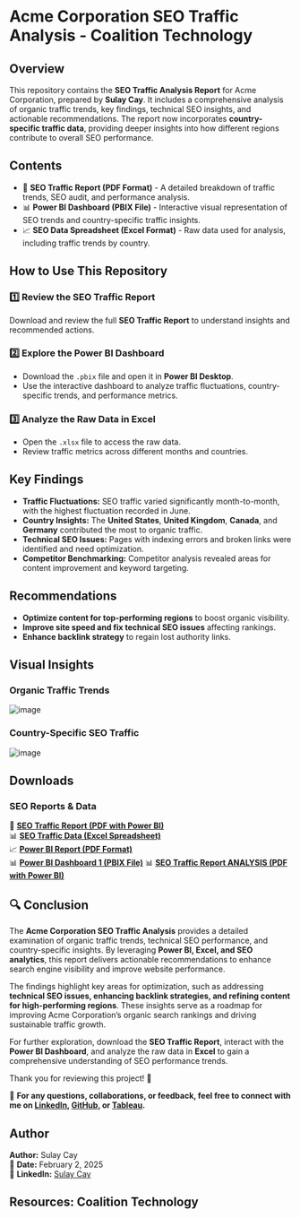 # Acme Corporation SEO Traffic Analysis - Coalition Technology

## Overview
This repository contains the **SEO Traffic Analysis Report** for Acme Corporation, prepared by **Sulay Cay**. It includes a comprehensive analysis of organic traffic trends, key findings, technical SEO insights, and actionable recommendations. The report now incorporates **country-specific traffic data**, providing deeper insights into how different regions contribute to overall SEO performance.

## Contents
- 📄 **SEO Traffic Report (PDF Format)** - A detailed breakdown of traffic trends, SEO audit, and performance analysis.
- 📊 **Power BI Dashboard (PBIX File)** - Interactive visual representation of SEO trends and country-specific traffic insights.
- 📈 **SEO Data Spreadsheet (Excel Format)** - Raw data used for analysis, including traffic trends by country.

## How to Use This Repository
### 1️⃣ **Review the SEO Traffic Report**
Download and review the full **SEO Traffic Report** to understand insights and recommended actions.

### 2️⃣ **Explore the Power BI Dashboard**
- Download the `.pbix` file and open it in **Power BI Desktop**.
- Use the interactive dashboard to analyze traffic fluctuations, country-specific trends, and performance metrics.

### 3️⃣ **Analyze the Raw Data in Excel**
- Open the `.xlsx` file to access the raw data.
- Review traffic metrics across different months and countries.

## Key Findings
- **Traffic Fluctuations:** SEO traffic varied significantly month-to-month, with the highest fluctuation recorded in June.
- **Country Insights:** The **United States**, **United Kingdom**, **Canada**, and **Germany** contributed the most to organic traffic.
- **Technical SEO Issues:** Pages with indexing errors and broken links were identified and need optimization.
- **Competitor Benchmarking:** Competitor analysis revealed areas for content improvement and keyword targeting.

## Recommendations
- **Optimize content for top-performing regions** to boost organic visibility.
- **Improve site speed and fix technical SEO issues** affecting rankings.
- **Enhance backlink strategy** to regain lost authority links.

## Visual Insights

### Organic Traffic Trends

![image](https://github.com/user-attachments/assets/cc37dca0-03a1-4ab6-9472-5ba999cee4e8)



### Country-Specific SEO Traffic

![image](https://github.com/user-attachments/assets/fcff781e-a25f-4211-95d6-8c50367077ea)




## Downloads


### SEO Reports & Data
📄 **[SEO Traffic Report (PDF with Power BI)](https://github.com/sulay01/Acme-Corp-PowerBI-xls/blob/main/Acme_Corp_SEO_Traffic_With-Countries_PowerBi%20(1).pdf)**  
📊 **[SEO Traffic Data (Excel Spreadsheet)](https://github.com/sulay01/Acme-Corp-PowerBI-xls/blob/main/Acme_Corp_seo_traffic_data_by_sulay_cay.xlsx)**  
📈 **[Power BI Report (PDF Format)](https://github.com/sulay01/Acme-Corp-PowerBI-xls/blob/main/Acme%20Corp%20SEO%20Traffic%20Data%20Power%20BI%20BY%20SULAY%20CAY.pdf)**  
📊 **[Power BI Dashboard 1 (PBIX File)](https://github.com/sulay01/Acme-Corp-PowerBI-xls/blob/main/Acme_Corp_SEO_Traffic_Data_With_Countries%20(1).pbix)**
📊 **[SEO Traffic Report ANALYSIS (PDF with Power BI)](https://github.com/sulay01/Acme-Corp-PowerBI-xls/blob/main/seo_traffic_report_with_powerbi_excel.pdf)**


## 🔍 Conclusion  

The **Acme Corporation SEO Traffic Analysis** provides a detailed examination of organic traffic trends, technical SEO performance, and country-specific insights. By leveraging **Power BI, Excel, and SEO analytics**, this report delivers actionable recommendations to enhance search engine visibility and improve website performance.  

The findings highlight key areas for optimization, such as addressing **technical SEO issues, enhancing backlink strategies, and refining content for high-performing regions**. These insights serve as a roadmap for improving Acme Corporation’s organic search rankings and driving sustainable traffic growth.  

For further exploration, download the **SEO Traffic Report**, interact with the **Power BI Dashboard**, and analyze the raw data in **Excel** to gain a comprehensive understanding of SEO performance trends.  

Thank you for reviewing this project! 🚀  

📩 **For any questions, collaborations, or feedback, feel free to connect with me on [LinkedIn](https://www.linkedin.com/in/sulay-cay), [GitHub](https://github.com/sulay01), or [Tableau](https://public.tableau.com/app/profile/sulay.cay/vizzes).**




## Author
**Author:** Sulay Cay  
📅 **Date:** February 2, 2025  
🔗 **LinkedIn:** [Sulay Cay](https://www.linkedin.com/in/sulay-cay-0589513a/)

## Resources: Coalition Technology
